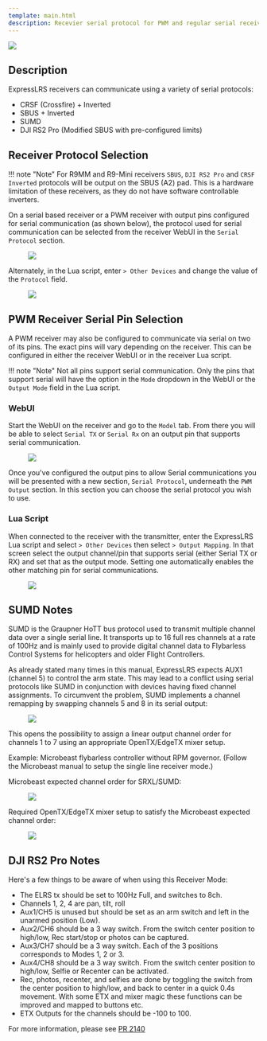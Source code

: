 ```yaml
---
template: main.html
description: Recevier serial protocol for PWM and regular serial receivers.
---
```


<img src="https://raw.githubusercontent.com/ExpressLRS/ExpressLRS-Hardware/master/img/software.png">

## Description

ExpressLRS receivers can communicate using a variety of serial protocols:

- CRSF (Crossfire) + Inverted
- SBUS + Inverted
- SUMD
- DJI RS2 Pro (Modified SBUS with pre-configured limits)

## Receiver Protocol Selection

!!! note "Note"
    For R9MM and R9-Mini receivers `SBUS`, `DJI RS2 Pro` and `CRSF Inverted` protocols will be output on the SBUS (A2) pad.
    This is a hardware limitation of these receivers, as they do not have software controllable inverters.

On a serial based receiver or a PWM receiver with output pins configured for serial communication (as shown below), the protocol used for serial communication can be selected from the receiver WebUI in the `Serial Protocol` section.

<figure markdown>
<img class="center-img" src="../../assets/images/pwm-serial-protocol.png" width="auto">
</figure>

Alternately, in the Lua script, enter `> Other Devices` and change the value of the `Protocol` field.

<figure markdown>
<img class="center-img" src="../../assets/screenshots/receiver-protocol.png" width="auto">
</figure>

## PWM Receiver Serial Pin Selection

A PWM receiver may also be configured to communicate via serial on two of its pins. The exact pins will vary depending on the receiver. This can be configured in either the receiver WebUI or in the receiver Lua script.

!!! note "Note"
    Not all pins support serial communication. Only the pins that support serial will have the option in the `Mode` dropdown in the WebUI or the `Output Mode` field in the Lua script.

### WebUI

Start the WebUI on the receiver and go to the `Model` tab. From there you will be able to select `Serial TX` or `Serial Rx` on an output pin that supports serial communication.

<figure markdown>
<img class="center-img" src="../../assets/images/receiver-serial.png" width="auto">
</figure>

Once you've configured the output pins to allow Serial communications you will be presented with a new section, `Serial Protocol`, underneath the `PWM Output` section. In this section you can choose the serial protocol you wish to use.

### Lua Script

When connected to the receiver with the transmitter, enter the ExpressLRS Lua script and select `> Other Devices` then select
`> Output Mapping`. In that screen select the output channel/pin that supports serial (either Serial TX or RX) and set that as the output mode. Setting one automatically enables the other matching pin for serial communications.

<figure markdown>
<img class="center-img" src="../../assets/screenshots/receiver-serial.png" width="auto">
</figure>

## SUMD Notes

SUMD is the Graupner HoTT bus protocol used to transmit multiple channel data over a single serial line. It transports up to 16 full res channels at a rate of 100Hz and is mainly used to provide digital channel data to Flybarless Control Systems for helicopters and older Flight Controllers.

As already stated many times in this manual, ExpressLRS expects AUX1 (channel 5) to control the arm state. This may lead to a conflict using serial protocols like SUMD in conjunction with devices having fixed channel assignments. To circumvent the problem, SUMD implements a channel remapping by swapping channels 5 and 8 in its serial output:

<figure markdown>
<img class="center-img" src="../../assets/images/sumd1.png" width="auto">
</figure>

This opens the possibility to assign a linear output channel order for channels 1 to 7 using an appropriate OpenTX/EdgeTX mixer setup.

Example: Microbeast flybarless controller without RPM governor. (Follow the Microbeast manual to setup the single line receiver mode.)

Microbeast expected channel order for SRXL/SUMD:

<figure markdown>
<img class="center-img" src="../../assets/images/sumd2.png" width="auto">
</figure>

Required OpenTX/EdgeTX mixer setup to satisfy the Microbeast expected channel order:

<figure markdown>
<img class="center-img" src="../../assets/images/sumd3.png" width="auto">
</figure>

## DJI RS2 Pro Notes

Here's a few things to be aware of when using this Receiver Mode:

- The ELRS tx should be set to 100Hz Full, and switches to 8ch.
- Channels 1, 2, 4 are pan, tilt, roll
- Aux1/CH5 is unused but should be set as an arm switch and left in the unarmed position (Low).
- Aux2/CH6 should be a 3 way switch. From the switch center position to high/low, Rec start/stop or photos can be captured.
- Aux3/CH7 should be a 3 way switch. Each of the 3 positions corresponds to Modes 1, 2 or 3.
- Aux4/CH8 should be a 3 way switch. From the switch center position to high/low, Selfie or Recenter can be activated.
- Rec, photos, recenter, and selfies are done by toggling the switch from the center position to high/low, and back to center in a quick 0.4s movement. With some ETX and mixer magic these functions can be improved and mapped to buttons etc.
- ETX Outputs for the channels should be -100 to 100.

For more information, please see [PR 2140](https://github.com/ExpressLRS/ExpressLRS/pull/2140)
